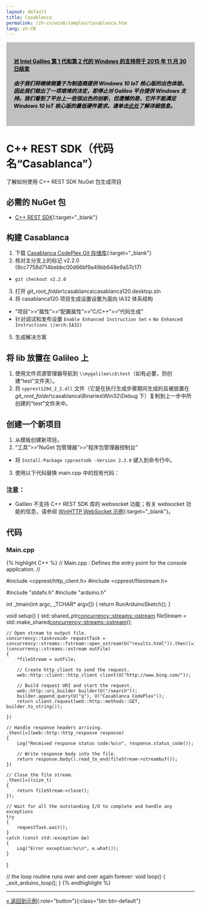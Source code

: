 ```yaml
---
layout: default
title: Casablanca
permalink: /zh-cn/win8/samples/Casablanca.htm
lang: zh-CN
---
```


<div style="background-color:Silver; color:black; padding:20px;">
	<h4><u>对 Intel Galileo 第 1 代和第 2 代的 Windows 的支持将于 2015 年 11 月 30 日结束</u></h4>
		<p><h5>由于我们将继续侧重于为制造商提供 Windows 10 IoT 核心版的出色体验，因此我们做出了一项艰难的决定，即停止对 Galileo 平台提供 Windows 支持。我们看到了平台上一些很出色的创新，但遗憾的是，它并不能满足 Windows 10 IoT 核心版的最低硬件要求。请单击<a href="http://go.microsoft.com/fwlink/?LinkId=690091" target="_blank">此处</a>了解详细信息。</h5></p>
</div>

# C++ REST SDK（代码名“Casablanca”）
了解如何使用 C++ REST SDK NuGet 包生成项目

## 必需的 NuGet 包
* [C++ REST SDK](https://www.nuget.org/packages/cpprestsdk/){:target="_blank"}

## 构建 Casablanca
1. 下载 [Casablanca CodePlex Git 存储库](http://casablanca.codeplex.com/SourceControl/latest){:target="_blank"}
2. 核对主分支上的标记 v2.2.0 \(9cc7758d714bebbc00d66bf9a49bb648e9a57c17\)
* `git checkout v2.2.0`
3. 打开 *git\_root\_folder*\\casablanca\\casablanca120.desktop.sln
4. 将 casablanca120 项目生成设置设置为面向 IA32 体系结构
* “项目”\>\>“属性”\>\>“配置属性”\>\>“C/C++”\>\>“代码生成”
* 针对调试和发布设置 `Enable Enhanced Instruction Set` = `No Enhanced Instructions (/arch:IA32)`
5. 生成解决方案

## 将 lib 放置在 Galileo 上
1. 使用文件资源管理器导航到 `\\mygalileo\c$\test`（如有必要，则创建“test”文件夹）。
2. 将 `cpprest120d_2_2.dll` 文件（它是在执行生成步骤期间生成的且被放置在 *git\_root\_folder*\\casablanca\\Binaries\\Win32\\Debug 下）复制到上一步中所创建的“test”文件夹中。

## 创建一个新项目
1. 从模板创建新项目。
2. “工具”\>\>“NuGet 包管理器”\>\>“程序包管理器控制台”
* 将 `Install-Package cpprestsdk -Version 2.2.0` 键入到命令行中。
3. 使用以下代码替换 main.cpp 中的现有代码：


### 注意：
* Galileo 不支持 C++ REST SDK 库的 websocket 功能；有关 websocket 功能的信息，请参阅 [WinHTTP WebSocket 示例](https://code.msdn.microsoft.com/windowsdesktop/WinHTTP-WebSocket-sample-50a140b5){:target="_blank"}。

## 代码

### Main.cpp

{% highlight C++ %}
// Main.cpp : Defines the entry point for the console application.
//

#include <cpprest/http_client.h>
#include <cpprest/filestream.h>

#include "stdafx.h"
#include "arduino.h"

int _tmain(int argc, _TCHAR* argv[])
{
    return RunArduinoSketch();
}

void setup()
{
    std::shared_ptr<concurrency::streams::ostream> fileStream = std::make_shared<concurrency::streams::ostream>();

    // Open stream to output file.
    concurrency::task<void> requestTask = concurrency::streams::fstream::open_ostream(U("results.html")).then([=](concurrency::streams::ostream outFile)
    {
        *fileStream = outFile;

        // Create http_client to send the request.
        web::http::client::http_client client(U("http://www.bing.com/"));

        // Build request URI and start the request.
        web::http::uri_builder builder(U("/search"));
        builder.append_query(U("q"), U("Casablanca CodePlex"));
        return client.request(web::http::methods::GET, builder.to_string());

    })

    // Handle response headers arriving.
    .then([=](web::http::http_response response)
    {
        Log("Received response status code:%u\n", response.status_code());

        // Write response body into the file.
        return response.body().read_to_end(fileStream->streambuf());
    })

    // Close the file stream.
    .then([=](size_t)
    {
        return fileStream->close();
    });

    // Wait for all the outstanding I/O to complete and handle any exceptions
    try
    {
        requestTask.wait();
    }
    catch (const std::exception &e)
    {
        Log("Error exception:%s\n", e.what());
    }
}

// the loop routine runs over and over again forever:
void loop()
{
    _exit_arduino_loop();
}
{% endhighlight %}

---

[&laquo; 返回到示例](SampleApps.htm){:role="button"}{:class="btn btn-default"}
